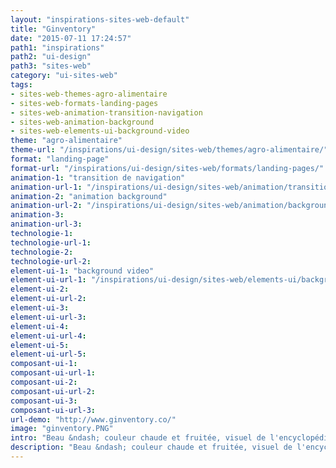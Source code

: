 ```yaml
---
layout: "inspirations-sites-web-default"
title: "Ginventory"
date: "2015-07-11 17:24:57"
path1: "inspirations"
path2: "ui-design"
path3: "sites-web"
category: "ui-sites-web"
tags:
- sites-web-themes-agro-alimentaire
- sites-web-formats-landing-pages
- sites-web-animation-transition-navigation
- sites-web-animation-background
- sites-web-elements-ui-background-video
theme: "agro-alimentaire"
theme-url: "/inspirations/ui-design/sites-web/themes/agro-alimentaire/"
format: "landing-page"
format-url: "/inspirations/ui-design/sites-web/formats/landing-pages/"
animation-1: "transition de navigation"
animation-url-1: "/inspirations/ui-design/sites-web/animation/transition-navigation/"
animation-2: "animation background"
animation-url-2: "/inspirations/ui-design/sites-web/animation/background/"
animation-3:
animation-url-3:
technologie-1:
technologie-url-1:
technologie-2:
technologie-url-2:
element-ui-1: "background video"
element-ui-url-1: "/inspirations/ui-design/sites-web/elements-ui/background-video/"
element-ui-2:
element-ui-url-2:
element-ui-3:
element-ui-url-3:
element-ui-4:
element-ui-url-4:
element-ui-5:
element-ui-url-5:
composant-ui-1:
composant-ui-url-1:
composant-ui-2:
composant-ui-url-2:
composant-ui-3:
composant-ui-url-3:
url-demo: "http://www.ginventory.co/"
image: "ginventory.PNG"
intro: "Beau &ndash; couleur chaude et fruitée, visuel de l'encyclopédie Diderot, transitions de navigation comme on les aime."
description: "Beau &ndash; couleur chaude et fruitée, visuel de l'encyclopédie Diderot, transitions de navigation comme on les aime"
---
```


